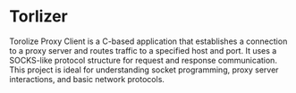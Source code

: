 # Torlizer
Torolize Proxy Client is a C-based application that establishes a connection to a proxy server and routes traffic to a specified host and port. It uses a SOCKS-like protocol structure for request and response communication. This project is ideal for understanding socket programming, proxy server interactions, and basic network protocols.
